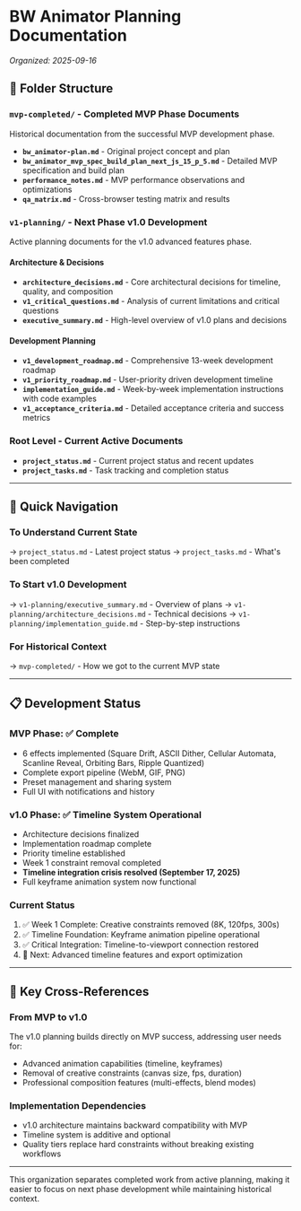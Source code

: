 # BW Animator Planning Documentation

_Organized: 2025-09-16_

## 📁 Folder Structure

### **`mvp-completed/`** - Completed MVP Phase Documents

Historical documentation from the successful MVP development phase.

- **`bw_animator-plan.md`** - Original project concept and plan
- **`bw_animator_mvp_spec_build_plan_next_js_15_p_5.md`** - Detailed MVP specification and build plan
- **`performance_notes.md`** - MVP performance observations and optimizations
- **`qa_matrix.md`** - Cross-browser testing matrix and results

### **`v1-planning/`** - Next Phase v1.0 Development

Active planning documents for the v1.0 advanced features phase.

#### Architecture & Decisions

- **`architecture_decisions.md`** - Core architectural decisions for timeline, quality, and composition
- **`v1_critical_questions.md`** - Analysis of current limitations and critical questions
- **`executive_summary.md`** - High-level overview of v1.0 plans and decisions

#### Development Planning

- **`v1_development_roadmap.md`** - Comprehensive 13-week development roadmap
- **`v1_priority_roadmap.md`** - User-priority driven development timeline
- **`implementation_guide.md`** - Week-by-week implementation instructions with code examples
- **`v1_acceptance_criteria.md`** - Detailed acceptance criteria and success metrics

### **Root Level** - Current Active Documents

- **`project_status.md`** - Current project status and recent updates
- **`project_tasks.md`** - Task tracking and completion status

---

## 🎯 Quick Navigation

### **To Understand Current State**

→ `project_status.md` - Latest project status
→ `project_tasks.md` - What's been completed

### **To Start v1.0 Development**

→ `v1-planning/executive_summary.md` - Overview of plans
→ `v1-planning/architecture_decisions.md` - Technical decisions
→ `v1-planning/implementation_guide.md` - Step-by-step instructions

### **For Historical Context**

→ `mvp-completed/` - How we got to the current MVP state

---

## 📋 Development Status

### **MVP Phase: ✅ Complete**

- 6 effects implemented (Square Drift, ASCII Dither, Cellular Automata, Scanline Reveal, Orbiting Bars, Ripple Quantized)
- Complete export pipeline (WebM, GIF, PNG)
- Preset management and sharing system
- Full UI with notifications and history

### **v1.0 Phase: ✅ Timeline System Operational**

- Architecture decisions finalized
- Implementation roadmap complete
- Priority timeline established
- Week 1 constraint removal completed
- **Timeline integration crisis resolved (September 17, 2025)**
- Full keyframe animation system now functional

### **Current Status**

1. ✅ Week 1 Complete: Creative constraints removed (8K, 120fps, 300s)
2. ✅ Timeline Foundation: Keyframe animation pipeline operational
3. ✅ Critical Integration: Timeline-to-viewport connection restored
4. 🔄 Next: Advanced timeline features and export optimization

---

## 🔗 Key Cross-References

### **From MVP to v1.0**

The v1.0 planning builds directly on MVP success, addressing user needs for:

- Advanced animation capabilities (timeline, keyframes)
- Removal of creative constraints (canvas size, fps, duration)
- Professional composition features (multi-effects, blend modes)

### **Implementation Dependencies**

- v1.0 architecture maintains backward compatibility with MVP
- Timeline system is additive and optional
- Quality tiers replace hard constraints without breaking existing workflows

---

This organization separates completed work from active planning, making it easier to focus on next phase development while maintaining historical context.
